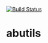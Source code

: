 [![Build Status](https://travis-ci.com/briney/abutils.svg?branch=master)](https://travis-ci.com/briney/abutils)

# abutils
